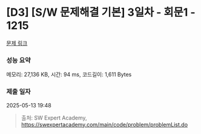 # [D3] [S/W 문제해결 기본] 3일차 - 회문1 - 1215 

[문제 링크](https://swexpertacademy.com/main/code/problem/problemDetail.do?contestProbId=AV14QpAaAAwCFAYi) 

### 성능 요약

메모리: 27,136 KB, 시간: 94 ms, 코드길이: 1,611 Bytes

### 제출 일자

2025-05-13 19:48



> 출처: SW Expert Academy, https://swexpertacademy.com/main/code/problem/problemList.do